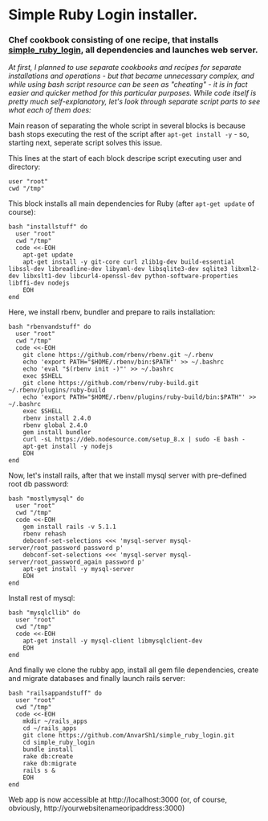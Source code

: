 # Simple Ruby Login installer.
### Chef cookbook consisting of one recipe, that installs [simple_ruby_login](https://github.com/AnvarSh1/simple_ruby_login), all dependencies and launches web server. 

*At first, I planned to use separate cookbooks and recipes for separate installations and operations - but that became unnecessary complex, and while using bash script resource can be seen as "cheating" - it is in fact easier and quicker method for this particular purposes. While code itself is pretty much self-explanatory, let's look through separate script parts to see what each of them does:*

Main reason of separating the whole script in several blocks is because bash stops executing the rest of the script after `apt-get install -y` - so, starting next, seperate script solves this issue.

This lines at the start of each block descripe script executing user and directory:
```
user "root"
cwd "/tmp"
```


This block installs all main dependencies for Ruby (after `apt-get update` of course):

```
bash "installstuff" do
  user "root"
  cwd "/tmp"
  code <<-EOH
    apt-get update
    apt-get install -y git-core curl zlib1g-dev build-essential libssl-dev libreadline-dev libyaml-dev libsqlite3-dev sqlite3 libxml2-dev libxslt1-dev libcurl4-openssl-dev python-software-properties libffi-dev nodejs
    EOH
end
```


Here, we install rbenv, bundler and prepare to rails installation:

```
bash "rbenvandstuff" do
  user "root"
  cwd "/tmp"
  code <<-EOH
    git clone https://github.com/rbenv/rbenv.git ~/.rbenv
    echo 'export PATH="$HOME/.rbenv/bin:$PATH"' >> ~/.bashrc
    echo 'eval "$(rbenv init -)"' >> ~/.bashrc
    exec $SHELL
    git clone https://github.com/rbenv/ruby-build.git ~/.rbenv/plugins/ruby-build
    echo 'export PATH="$HOME/.rbenv/plugins/ruby-build/bin:$PATH"' >> ~/.bashrc
    exec $SHELL
    rbenv install 2.4.0
    rbenv global 2.4.0
    gem install bundler
    curl -sL https://deb.nodesource.com/setup_8.x | sudo -E bash -
    apt-get install -y nodejs
    EOH
end
```

Now, let's install rails, after that we install mysql server with pre-defined root db password:

```
bash "mostlymysql" do
  user "root"
  cwd "/tmp"
  code <<-EOH
    gem install rails -v 5.1.1
    rbenv rehash
    debconf-set-selections <<< 'mysql-server mysql-server/root_password password p'
    debconf-set-selections <<< 'mysql-server mysql-server/root_password_again password p'
    apt-get install -y mysql-server
    EOH
end
```

Install rest of mysql:

```
bash "mysqlcllib" do
  user "root"
  cwd "/tmp"
  code <<-EOH
    apt-get install -y mysql-client libmysqlclient-dev
    EOH
end
```


And finally we clone the rubby app, install all gem file dependencies, create and migrate databases and finally launch rails server:
```
bash "railsappandstuff" do
  user "root"
  cwd "/tmp"
  code <<-EOH
    mkdir ~/rails_apps
    cd ~/rails_apps
    git clone https://github.com/AnvarSh1/simple_ruby_login.git
    cd simple_ruby_login
    bundle install
    rake db:create
    rake db:migrate
    rails s &
    EOH
end
```

Web app is now accessible at http://localhost:3000 (or, of course, obviously, http://yourwebsitenameoripaddress:3000)

